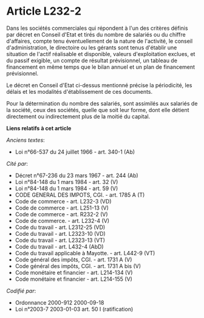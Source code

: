 # Article L232-2

Dans les sociétés commerciales qui répondent à l'un des critères définis par décret en Conseil d'Etat et tirés du nombre de
salariés ou du chiffre d'affaires, compte tenu éventuellement de la nature de l'activité, le conseil d'administration, le
directoire ou les gérants sont tenus d'établir une situation de l'actif réalisable et disponible, valeurs d'exploitation
exclues, et du passif exigible, un compte de résultat prévisionnel, un tableau de financement en même temps que le bilan
annuel et un plan de financement prévisionnel.

Le décret en Conseil d'Etat ci-dessus mentionné précise la périodicité, les délais et les modalités d'établissement de ces
documents.

Pour la détermination du nombre des salariés, sont assimilés aux salariés de la société, ceux des sociétés, quelle que soit
leur forme, dont elle détient directement ou indirectement plus de la moitié du capital.

**Liens relatifs à cet article**

_Anciens textes_:

  - Loi n°66-537 du 24 juillet 1966 - art. 340-1 (Ab)

_Cité par_:

  - Décret n°67-236 du 23 mars 1967 - art. 244 (Ab)
  - Loi n°84-148 du 1 mars 1984 - art. 32 (V)
  - Loi n°84-148 du 1 mars 1984 - art. 59 (V)
  - CODE GENERAL DES IMPOTS, CGI. - art. 1785 A (T)
  - Code de commerce - art. L232-3 (VD)
  - Code de commerce - art. L251-13 (V)
  - Code de commerce - art. R232-2 (V)
  - Code de commerce. - art. L232-4 (V)
  - Code du travail - art. L2312-25 (VD)
  - Code du travail - art. L2323-10 (VD)
  - Code du travail - art. L2323-13 (VT)
  - Code du travail - art. L432-4 (AbD)
  - Code du travail applicable à Mayotte. - art. L442-9 (VT)
  - Code général des impôts, CGI. - art. 1731 A (V)
  - Code général des impôts, CGI. - art. 1731 A bis (V)
  - Code monétaire et financier - art. L214-134 (V)
  - Code monétaire et financier - art. L214-155 (V)

_Codifié par_:

  - Ordonnance 2000-912 2000-09-18
  - Loi n°2003-7 2003-01-03 art. 50 I (ratification)
